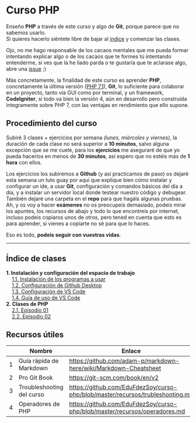# Curso PHP
Enseño **PHP** a través de este curso y algo de **Git**, porque parece que no sabemos usarlo.  
Si quieres hacerlo siéntete libre de bajar al [índice](https://github.com/EduFdezSoy/curso-php/blob/master/README.md#%C3%8Dndice-de-clases) y comenzar las clases.  

Ojo, no me hago responsable de los cacaos mentales que me pueda formar intentando explicar algo o de los cacaos que te formes tú intentando entenderme, si ves que la he liado parda o te gustaría que te aclarase algo, abre una [issue](https://github.com/EduFdezSoy/curso-php/issues) ;)  

Más concretamente, la finalidad de este curso es aprender **PHP**, concretamente la última versión ([PHP 7.1](http://php.net/)), **Git**, lo suficiente para colaborar en un proyecto, tanto vía GUI como por terminal, y un framework, **CodeIgniter**, si todo va bien la versión 4, aún en desarrollo pero construida íntegramente sobre PHP 7, con las ventajas en rendimiento que ello supone.  

## Procedimiento del curso
Subiré 3 clases + ejercicios por semana *(lunes, miércoles y viernes)*, la duración de cada clase no será superior a **10 minutos**, salvo alguna excepción que se me cuele, para los **ejercicios** me aseguraré de que yo pueda hacerlos en menos de **30 minutos**, así espero que no estéis más de **1 hora** con ellos.  
  
Los ejercicios los subiremos a **Github** (y así practicamos de paso) os dejaré esta semana un tuto guay por aquí que explique bien cómo instalar y configurar un ide, a usar **Git**, configuración y comandos básicos del día a día, y a instalar un servidor local donde testear nuestro código y debugear.  
También dejaré una carpeta en el **repo** para que hagáis algunas pruebas.  
Ah, y os voy a hacer **exámenes** no os preocupeis demasiado, podeis mirar los apuntes, los recursos de abajo y todo lo que encontreis por internet, incluso podeis copiaros unos de otros, pero tened en cuenta que esto es para aprender, si vienes a copiarte no sé para que lo haces.  

Eso es todo, **podeis seguir con vuestras vidas**.  

---

## Índice de clases
**1. Instalación y configuración del espacio de trabajo**  
&nbsp;&nbsp;&nbsp;&nbsp;[1.1. Instalación de los programas a usar](https://github.com/EduFdezSoy/curso-php/blob/master/instalacion-ide.md#instalaci%C3%B3n-de-ide--git)  
&nbsp;&nbsp;&nbsp;&nbsp;[1.2. Configuración de Github Desktop](https://github.com/EduFdezSoy/curso-php/blob/master/configuracion-ghd.md)  
&nbsp;&nbsp;&nbsp;&nbsp;[1.3. Configuración de VS Code](https://github.com/EduFdezSoy/curso-php/blob/master/configuracion-ide.md)  
&nbsp;&nbsp;&nbsp;&nbsp;[1.4. Guía de uso de VS Code](https://github.com/EduFdezSoy/curso-php/blob/master/guia-ide.md#gu%C3%ADa-de-uso-de-visual-studio-code)  
**2. Clases de PHP**  
&nbsp;&nbsp;&nbsp;&nbsp;[2.1. Episodio 01](https://github.com/EduFdezSoy/curso-php/blob/master/php-01.md#php---episodio-01)  
&nbsp;&nbsp;&nbsp;&nbsp;[2.2. Episodio 02](https://github.com/EduFdezSoy/curso-php/blob/master/php-01.md#php---episodio-01)  

## Recursos útiles  
|     | Nombre                    | Enlace                                                                           |
| :-: | ------------------------- | -------------------------------------------------------------------------------- |
|  1  | Guía rápida de Markdown   | <https://github.com/adam-p/markdown-here/wiki/Markdown-Cheatsheet>               |
|  2  | Pro Git Book              | <https://git-scm.com/book/en/v2>                                                 |
|  3  | Troubleshooting del curso | <https://github.com/EduFdezSoy/curso-php/blob/master/recursos/trubleshooting.md> |
|  4  | Operadores de PHP         | <https://github.com/EduFdezSoy/curso-php/blob/master/recursos/operadores.md>     |
